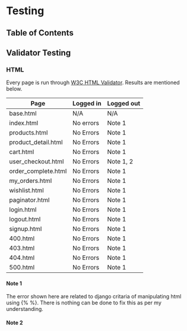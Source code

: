 # Testing

## Table of Contents

## Validator Testing

### HTML

Every page is run through [W3C HTML Validator](https://validator.w3.org/). Results are mentioned below.

| Page                 | Logged in     | Logged out     |
|----------------------|---------------|----------------|
| base.html            | N/A           | N/A            |
| index.html           | No errors  | Note 1    |
| products.html        | No Errors  | Note 1    |
| product_detail.html  | No Errors  | Note 1    |
| cart.html            | No Errors  | Note 1    |
| user_checkout.html   | No Errors  | Note 1, 2 |
| order_complete.html  | No Errors  | Note 1    |
| my_orders.html       | No Errors  | Note 1    |
| wishlist.html        | No Errors  | Note 1    |
| paginator.html       | No Errors  | Note 1    |
| login.html           | No Errors  | Note 1    |
| logout.html          | No Errors  | Note 1    |
| signup.html          | No Errors  | Note 1    |
| 400.html             | No Errors  | Note 1    |
| 403.html             | No Errors  | Note 1    |
| 404.html             | No Errors  | Note 1    |
| 500.html             | No Errors  | Note 1    |

#### Note 1
The error shown here are related to django critaria of manipulating html using {% %}. There is nothing can be done to fix this as per my understanding. 
#### Note 2
